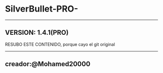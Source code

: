 # SilverBullet-PRO-
--------------------------
VERSION: 1.4.1(PRO)
--------------------------

RESUBO ESTE CONTENIDO, porque cayo el git original


----------------------------
creador:@Mohamed20000
----------------------------
